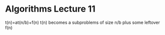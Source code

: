 # Algorithms Lecture 11

t(n)=at(n/b)+f(n)
t(n) becomes a subproblems of size n/b plus some leftover f(n)

